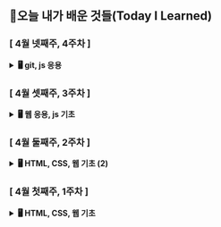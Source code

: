 ## 🚀오늘 내가 배운 것들(Today I Learned)

### [ 4월 넷째주, 4주차 ]

<details>
  <summary><b>🖥️ git, js 응용</b></summary>
  <div markdown="1">
    <ul>
      <li>24.04.23 - <a href="https://github.com/100-hours-a-week/erica-til/blob/main/April/2024-04-23.md">[ ES6 ]</a></li>
      <li>24.04.22 - <a href="https://github.com/100-hours-a-week/erica-til/blob/main/April/2024-04-22.md">[ Git, JS 용어 ]</a></li>
    </ul>
</details>

### [ 4월 셋째주, 3주차 ]

<details>
  <summary><b>🖥️ 웹 응용, js 기초</b></summary>
  <div markdown="1">
    <ul>
      <li>24.04.19 - <a href="https://github.com/100-hours-a-week/erica-til/blob/main/April/2024-04-19.md">[ 테스트 케이스 ]</a></li>
      <li>24.04.18 - <a href="https://github.com/100-hours-a-week/erica-til/blob/main/April/2024-04-18.md">[ TIL 주제 ]</a></li>
      <li>24.04.17 - <a href="https://github.com/100-hours-a-week/erica-til/blob/main/April/2024-04-17.md">[ TIL 주제 ]</a></li>
      <li>24.04.16 - <a href="https://github.com/100-hours-a-week/erica-til/blob/main/April/2024-04-16.md">[ TIL 주제 ]</a></li>
      <li>24.04.15 - <a href="https://github.com/100-hours-a-week/erica-til/blob/main/April/2024-04-15.md">[ TIL 주제 ]</a></li>
    </ul>
</details>

### [ 4월 둘째주, 2주차 ]

<details>
  <summary><b>🖥️ HTML, CSS, 웹 기초 (2)</b></summary>
  <div markdown="1">
    <ul>
      <li>24.04.12 - <a href="https://github.com/100-hours-a-week/erica-til/blob/main/April/2024-04-12.md">[ TIL 주제 ]</a></li>
      <li>24.04.11 - <a href="https://github.com/100-hours-a-week/erica-til/blob/main/April/2024-04-11.md">[ TIL 주제 ]</a></li>
      <li>24.04.10 - <a href="https://github.com/100-hours-a-week/erica-til/blob/main/April/2024-04-10.md">[ TIL 주제 ]</a></li>
      <li>24.04.09 - <a href="https://github.com/100-hours-a-week/erica-til/blob/main/April/2024-04-09.md">[ TIL 주제 ]</a></li>
      <li>24.04.08 - <a href="https://github.com/100-hours-a-week/erica-til/blob/main/April/2024-04-08.md">[ TIL 주제 ]</a></li>
    </ul>
</details>

### [ 4월 첫째주, 1주차 ]

<details>
  <summary><b>🖥️ HTML, CSS, 웹 기초</b></summary>
  <div markdown="1">
    <ul>
      <li>24.04.05 - <a href="https://github.com/100-hours-a-week/erica-til/blob/main/April/2024-04-05.md">[ TIL 주제 ]</a></li>
      <li>24.04.04 - <a href="https://github.com/100-hours-a-week/erica-til/blob/main/April/2024-04-04.md">[ TIL 주제 ]</a></li>
      <li>24.04.03 - <a href="https://github.com/100-hours-a-week/erica-til/blob/main/April/2024-04-03.md">[ TIL 주제 ]</a></li>
    </ul>
</details>

